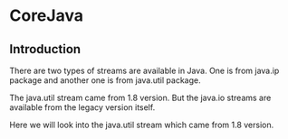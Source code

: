 # CoreJava

## Introduction

There are two types of streams are available in Java. One is from java.ip package and another one is from java.util package. 

The java.util stream came from 1.8 version. But the java.io streams are available from the legacy version itself. 

Here we will look into the java.util stream which came from 1.8 version. 
